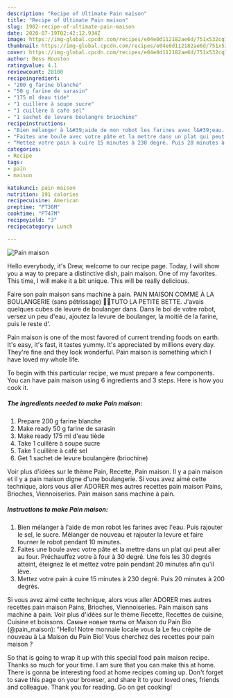 ```yaml
---
description: "Recipe of Ultimate Pain maison"
title: "Recipe of Ultimate Pain maison"
slug: 1982-recipe-of-ultimate-pain-maison
date: 2020-07-19T02:42:12.934Z
image: https://img-global.cpcdn.com/recipes/e04e0d112182ae6d/751x532cq70/pain-maison-photo-principale-de-la-recette.jpg
thumbnail: https://img-global.cpcdn.com/recipes/e04e0d112182ae6d/751x532cq70/pain-maison-photo-principale-de-la-recette.jpg
cover: https://img-global.cpcdn.com/recipes/e04e0d112182ae6d/751x532cq70/pain-maison-photo-principale-de-la-recette.jpg
author: Bess Houston
ratingvalue: 4.1
reviewcount: 28100
recipeingredient:
- "200 g farine blanche"
- "50 g farine de sarasin"
- "175 ml deau tide"
- "1 cuillère à soupe sucre"
- "1 cuillère à café sel"
- "1 sachet de levure boulangre briochine"
recipeinstructions:
- "Bien mélanger à l&#39;aide de mon robot les farines avec l&#39;eau. Puis rajouter le sel, le sucre. Mélanger de nouveau et rajouter la levure et faire tourner le robot pendant 10 minutes."
- "Faites une boule avec votre pâte et la mettre dans un plat qui peut aller au four. Préchauffez votre à four à 30 degré. Une fois les 30 degrés atteint, éteignez le et mettez votre pain pendant 20 minutes afin qu&#39;il lève."
- "Mettez votre pain à cuire 15 minutes à 230 degré. Puis 20 minutes à 200 degrés."
categories:
- Recipe
tags:
- pain
- maison

katakunci: pain maison 
nutrition: 191 calories
recipecuisine: American
preptime: "PT36M"
cooktime: "PT47M"
recipeyield: "3"
recipecategory: Lunch

---
```



![Pain maison](https://img-global.cpcdn.com/recipes/e04e0d112182ae6d/751x532cq70/pain-maison-photo-principale-de-la-recette.jpg)

Hello everybody, it's Drew, welcome to our recipe page. Today, I will show you a way to prepare a distinctive dish, pain maison. One of my favorites. This time, I will make it a bit unique. This will be really delicious.

Faire son pain maison sans machine à pain. PAIN MAISON COMME À LA BOULANGERIE (sans pétrissage) 🍞🥖TUTO LA PETITE BETTE. J&#39;avais quelques cubes de levure de boulanger dans. Dans le bol de votre robot, versez un peu d&#39;eau, ajoutez la levure de boulanger, la moitié de la farine, puis le reste d&#39;.

Pain maison is one of the most favored of current trending foods on earth. It's easy, it's fast, it tastes yummy. It's appreciated by millions every day. They're fine and they look wonderful. Pain maison is something which I have loved my whole life.


To begin with this particular recipe, we must prepare a few components. You can have pain maison using 6 ingredients and 3 steps. Here is how you cook it.

<!--inarticleads1-->

##### The ingredients needed to make Pain maison:

1. Prepare 200 g farine blanche
1. Make ready 50 g farine de sarasin
1. Make ready 175 ml d&#39;eau tiède
1. Take 1 cuillère à soupe sucre
1. Take 1 cuillère à café sel
1. Get 1 sachet de levure boulangère (briochine)


Voir plus d&#39;idées sur le thème Pain, Recette, Pain maison. Il y a pain maison et il y a pain maison digne d&#39;une boulangerie. Si vous avez aimé cette technique, alors vous aller ADORER mes autres recettes pain maison Pains, Brioches, Viennoiseries. Pain maison sans machine à pain. 

<!--inarticleads2-->

##### Instructions to make Pain maison:

1. Bien mélanger à l&#39;aide de mon robot les farines avec l&#39;eau. Puis rajouter le sel, le sucre. Mélanger de nouveau et rajouter la levure et faire tourner le robot pendant 10 minutes.
1. Faites une boule avec votre pâte et la mettre dans un plat qui peut aller au four. Préchauffez votre à four à 30 degré. Une fois les 30 degrés atteint, éteignez le et mettez votre pain pendant 20 minutes afin qu&#39;il lève.
1. Mettez votre pain à cuire 15 minutes à 230 degré. Puis 20 minutes à 200 degrés.


Si vous avez aimé cette technique, alors vous aller ADORER mes autres recettes pain maison Pains, Brioches, Viennoiseries. Pain maison sans machine à pain. Voir plus d&#39;idées sur le thème Recette, Recettes de cuisine, Cuisine et boissons. Самые новые твиты от Maison du Pain Bio (@pain_maison): &#34;Hello! Notre monnaie locale vous la Le feu crépite de nouveau à La Maison du Pain Bio! Vous cherchez des recettes pour pain maison ? 

So that is going to wrap it up with this special food pain maison recipe. Thanks so much for your time. I am sure that you can make this at home. There is gonna be interesting food at home recipes coming up. Don't forget to save this page on your browser, and share it to your loved ones, friends and colleague. Thank you for reading. Go on get cooking!

